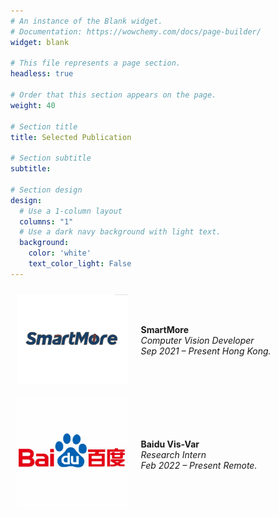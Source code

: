 ```yaml
---
# An instance of the Blank widget.
# Documentation: https://wowchemy.com/docs/page-builder/
widget: blank

# This file represents a page section.
headless: true

# Order that this section appears on the page.
weight: 40

# Section title
title: Selected Publication

# Section subtitle
subtitle:

# Section design
design:
  # Use a 1-column layout
  columns: "1"
  # Use a dark navy background with light text.
  background:
    color: 'white'
    text_color_light: False
---
```



<div style="width:100%;border:0px;border-spacing:0px;border-collapse:separate;margin-right:auto;margin-left:auto; display: flex">   
  <div style="padding:10px;width:50%;vertical-align:middle">
            <img src='../experience/smartmore.png' width="250">
    </div>
    <div style="padding:10px;width:80%;vertical-align:middle">
    <p><br><br><b>SmartMore</b><br>
      <i>Computer Vision Developer</i><br>
      <i>Sep 2021 – Present  Hong Kong.</i></p >
    </div>
</div> 


<div style="width:100%;border:0px;border-spacing:0px;border-collapse:separate;margin-right:auto;margin-left:auto; display: flex">	
  <div style="padding:10px;width:50%;vertical-align:middle">
			<img src='../experience/baidu.jpg' width="250">
	</div>
	<div style="padding:10px;width:80%;vertical-align:middle">
    <p><br><br><br><b>Baidu Vis-Var</b><br>
      <i>Research Intern</i><br>
      <i>Feb 2022 – Present Remote.</i></p >
	</div>
</div> 

